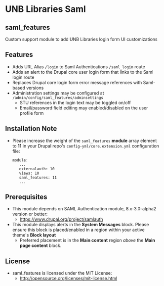 # UNB Libraries Saml
## saml_features

Custom support module to add UNB Libraries login form UI customizations

## Features
- Adds URL Alias `/login` to Saml Authentications `/saml_login` route
- Adds an alert to the Drupal core user login form that links to the Saml login route
- Replaces Drupal core login form error message references with Saml-based versions
- Administration settings may be configured at `/admin/config/saml_features/adminsettings`
  - STU references in the login text may be toggled on/off
  - Email/password field editing may enabled/disabled on the user profile form

## Installation Note
- Please increase the weight of the `saml_features` **module** array element to **11** in your Drupal repo's
 `config-yml/core.extension.yml` configuration file:

  ```
  module:
     ...
     externalauth: 10
     views: 10
     saml_features: 11
     ...
  ```

## Prerequisites
- This module depends on SAML Authentication module, 8.x-3.0-alpha2 version or better:
  - https://www.drupal.org/project/samlauth
- This module displays alerts in the **System Messages** block.
  Please ensure this block is placed/enabled in a region within your active theme's
   **Block layout**
   - Preferred placement is in the **Main content** region *above* the **Main page content** block.

## License
- saml_features is licensed under the MIT License:
  - http://opensource.org/licenses/mit-license.html
